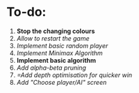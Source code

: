 # To-do:
1. **Stop the changing colours**
2. _Allow to restart the game_
2. _Implement basic random player_
3. _Implement Minimax Algorithm_
  1. **Implement basic algorithm**
  2. _Add alpha-beta pruning_
  3. _=Add depth optimisation for quicker win_
4. _Add "Choose player/AI" screen_
